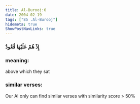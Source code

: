 ```yaml
---
title: Al-Burooj:6
date: 2004-02-19
tags: ["85 .Al-Burooj"]
hidemeta: true 
ShowPostNavLinks: true 
---
```

### إِذْ هُمْ عَلَيْهَا قُعُودٌ
### meaning: 
above which they sat
### similar verses: 

Our AI only can find similar verses with similarity score > 50% 




